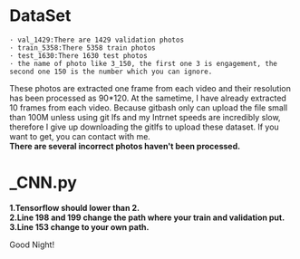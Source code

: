 # DataSet
    · val_1429:There are 1429 validation photos
    · train_5358:There 5358 train photos
    · test_1630:There 1630 test photos
    · the name of photo like 3_150, the first one 3 is engagement, the second one 150 is the number which you can ignore. 

These photos are extracted one frame from each video and their resolution has been processed as 90*120. At the sametime, I have already extracted 10 frames from each video. Because gitbash only can upload the file small than 100M unless using git lfs and my Intrnet speeds are incredibly slow, therefore I give up downloading the gitlfs to upload these dataset. If you want to get, you can contact with me. <br>
**There are several incorrect photos haven't been processed.**<br>

# _CNN.py
**1.Tensorflow should lower than 2.**  <br>
**2.Line 198 and 199 change the path where your train and validation put.** <br>
**3.Line 153 change to your own path.**<br>

Good Night!
